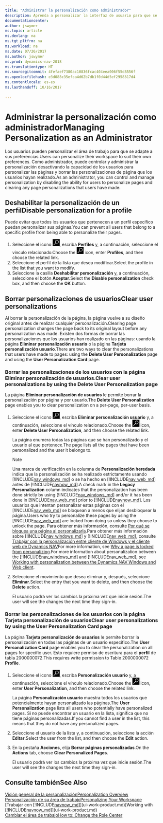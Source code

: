 ```yaml
---
title: "Administrar la personalización como administrador"
description: Aprenda a personalizar la interfaz de usuario para que se adapte a su forma de trabajar.
documentationcenter: 
author: jswymer
ms.topic: article
ms.devlang: na
ms.tgt_pltfrm: na
ms.workload: na
ms.date: 07/26/2017
ms.author: jswymer
ms.prod: dynamics-nav-2018
ms.translationtype: HT
ms.sourcegitcommit: 4fefaef7380ac10836fcac404eea006f55d8556f
ms.openlocfilehash: e3d088c35efca4d62b7db1f0d44d5ef2958317d4
ms.contentlocale: es-es
ms.lasthandoff: 10/16/2017

---
```

# <a name="managing-personalization-as-an-administrator"></a><span data-ttu-id="5b6cd-103">Administrar la personalización como administrador</span><span class="sxs-lookup"><span data-stu-id="5b6cd-103">Managing Personalization as an Administrator</span></span>
<span data-ttu-id="5b6cd-104">Los usuarios pueden personalizar el área de trabajo para que se adapte a sus preferencias.</span><span class="sxs-lookup"><span data-stu-id="5b6cd-104">Users can personalize their workspace to suit their own preferences.</span></span> <span data-ttu-id="5b6cd-105">Como administrador, puede controlar y administrar la personalización desactivando la capacidad de los usuarios para personalizar las páginas y borrar las personalizaciones de página que los usuarios hayan realizado.</span><span class="sxs-lookup"><span data-stu-id="5b6cd-105">As an administrator, you can control and manage personalization by disabling the ability for users to personalize pages and clearing any page personalizations that users have made.</span></span>

## <a name="disable-personalization-for-a-profile"></a><span data-ttu-id="5b6cd-106">Deshabilitar la personalización de un perfil</span><span class="sxs-lookup"><span data-stu-id="5b6cd-106">Disable personalization for a profile</span></span>
<span data-ttu-id="5b6cd-107">Puede evitar que todos los usuarios que pertenecen a un perfil específico puedan personalizar sus páginas.</span><span class="sxs-lookup"><span data-stu-id="5b6cd-107">You can prevent all users that belong to a specific profile from being able to personalize their pages.</span></span>
1.  <span data-ttu-id="5b6cd-108">Seleccione el icono ![Buscar página o informe](media/ui-search/search_small.png "icono Buscar página o informe"), escriba **Perfiles** y, a continuación, seleccione el vínculo relacionado.</span><span class="sxs-lookup"><span data-stu-id="5b6cd-108">Choose the ![Search for Page or Report](media/ui-search/search_small.png "Search for Page or Report icon") icon, enter **Profiles**, and then choose the related link.</span></span>
2.  <span data-ttu-id="5b6cd-109">Seleccione el perfil de la lista que desea modificar.</span><span class="sxs-lookup"><span data-stu-id="5b6cd-109">Select the profile in the list that you want to modify.</span></span>
3.  <span data-ttu-id="5b6cd-110">Seleccione la casilla **Deshabilitar personalización** y, a continuación, seleccione el botón **Aceptar**.</span><span class="sxs-lookup"><span data-stu-id="5b6cd-110">Select the **Disable personalization** check box, and then choose the **OK** button.</span></span>

## <a name="clear-user-personalizations"></a><span data-ttu-id="5b6cd-111">Borrar personalizaciones de usuarios</span><span class="sxs-lookup"><span data-stu-id="5b6cd-111">Clear user personalizations</span></span>

<span data-ttu-id="5b6cd-112">Al borrar la personalización de la página, la página vuelve a su diseño original antes de realizar cualquier personalización.</span><span class="sxs-lookup"><span data-stu-id="5b6cd-112">Clearing page personalization changes the page back to its original layout before any personalization was made.</span></span> <span data-ttu-id="5b6cd-113">Existen dos formas de borrar las personalizaciones que los usuarios han realizado en las páginas: usando la página **Eliminar personalización usuario** o la página **Tarjeta personalización usuario**.</span><span class="sxs-lookup"><span data-stu-id="5b6cd-113">There are two ways to clear the personalizations that users have made to pages: using the **Delete User Personalization** page and using the **User Personalization Card** page.</span></span>

### <a name="clear-user-personalizations-by-using-the-delete-user-personalization-page"></a><span data-ttu-id="5b6cd-114">Borrar las personalizaciones de los usuarios con la página Eliminar personalización de usuarios.</span><span class="sxs-lookup"><span data-stu-id="5b6cd-114">Clear user personalizations by using the Delete User Personalization page</span></span>

<span data-ttu-id="5b6cd-115">La página **Eliminar personalización de usuarios** le permite borrar la personalización por página y por usuario.</span><span class="sxs-lookup"><span data-stu-id="5b6cd-115">The **Delete User Personalization** page enables you to clear personalization on a per-page, per-user basis.</span></span>

1.  <span data-ttu-id="5b6cd-116">Seleccione el icono ![Buscar página o informe](media/ui-search/search_small.png "icono Buscar página o informe"), escriba **Eliminar personalización usuario** y, a continuación, seleccione el vínculo relacionado.</span><span class="sxs-lookup"><span data-stu-id="5b6cd-116">Choose the ![Search for Page or Report](media/ui-search/search_small.png "Search for Page or Report icon") icon, enter **Delete User Personalization**, and then choose the related link.</span></span>

    <span data-ttu-id="5b6cd-117">La página enumera todas las páginas que se han personalizado y el usuario al que pertenece.</span><span class="sxs-lookup"><span data-stu-id="5b6cd-117">The page lists all the pages that have been personalized and the user it belongs to.</span></span>

    >[!NOTE]
    > <span data-ttu-id="5b6cd-118">Una marca de verificación en la columna de **Personalización heredada** indica que la personalización se ha realizado estrictamente usando [!INCLUDE[nav_windows_md](includes/nav_windows_md.md)] o se ha hecho en [!INCLUDE[nav_web_md](includes/nav_web_md.md)] antes de [!INCLUDE[navnow_md](includes/navnow_md.md)].</span><span class="sxs-lookup"><span data-stu-id="5b6cd-118">A check mark in the **Legacy Personalization** column indicates that the personalization has been done strictly by using [!INCLUDE[nav_windows_md](includes/nav_windows_md.md)] and/or it has been done in [!INCLUDE[nav_web_md](includes/nav_web_md.md)] prior to [!INCLUDE[navnow_md](includes/navnow_md.md)].</span></span> <span data-ttu-id="5b6cd-119">Los usuarios que intentan personalizar estas páginas con el [!INCLUDE[nav_web_md](includes/nav_web_md.md)] se bloquean a menos que elijan desbloquear la página.</span><span class="sxs-lookup"><span data-stu-id="5b6cd-119">Users who try to personalize these pages by using the [!INCLUDE[nav_web_md](includes/nav_web_md.md)] are locked from doing so unless they choose to unlock the page.</span></span> <span data-ttu-id="5b6cd-120">Para obtener más información, consulte [Por qué se bloquea una página al personalizarla](ui-personalization-locked.md).Para obtener más información sobre [!INCLUDE[nav_windows_md](includes/nav_windows_md.md)] y [!INCLUDE[nav_web_md](includes/nav_web_md.md)], consulte [Trabajar con la personalización entre cliente de Windows y el cliente web de Dynamics NAV](ui-personalization-overview.md#PersonalizationWinWeb)</span><span class="sxs-lookup"><span data-stu-id="5b6cd-120">For more information, see [Why a page is locked from personalizing](ui-personalization-locked.md).For more information about personalization between the [!INCLUDE[nav_windows_md](includes/nav_windows_md.md)] and [!INCLUDE[nav_web_md](includes/nav_web_md.md)], see [Working with personalization between the Dynamics NAV Windows and Web client](ui-personalization-overview.md#PersonalizationWinWeb).</span></span>

2. <span data-ttu-id="5b6cd-121">Seleccione el movimiento que desea eliminar y, después, seleccione **Eliminar**.</span><span class="sxs-lookup"><span data-stu-id="5b6cd-121">Select the entry that you want to delete, and then choose the **Delete** action.</span></span>

    <span data-ttu-id="5b6cd-122">El usuario podrá ver los cambios la próxima vez que inicie sesión.</span><span class="sxs-lookup"><span data-stu-id="5b6cd-122">The user will see the changes the next time they sign-in.</span></span>

### <a name="clear-user-personalizations-by-using-the-user-personalization-card-page"></a><span data-ttu-id="5b6cd-123">Borrar las personalizaciones de los usuarios con la página Tarjeta personalización de usuarios</span><span class="sxs-lookup"><span data-stu-id="5b6cd-123">Clear user personalizations by using the User Personalization Card page</span></span>

<span data-ttu-id="5b6cd-124">La página **Tarjeta personalización de usuarios** le permite borrar la personalización en todas las páginas de un usuario específico.</span><span class="sxs-lookup"><span data-stu-id="5b6cd-124">The **User Personalization Card** page enables you to clear the personalization on all pages for specific user.</span></span> <span data-ttu-id="5b6cd-125">Esto requiere permiso de escritura para el **perfil** de tabla 2000000072.</span><span class="sxs-lookup"><span data-stu-id="5b6cd-125">This requires write permission to Table 2000000072 **Profile**.</span></span>

1.  <span data-ttu-id="5b6cd-126">Seleccione el icono ![Buscar página o informe](media/ui-search/search_small.png "icono Buscar página o informe"), escriba **Personalización usuario** y, a continuación, seleccione el vínculo relacionado.</span><span class="sxs-lookup"><span data-stu-id="5b6cd-126">Choose the ![Search for Page or Report](media/ui-search/search_small.png "Search for Page or Report icon") icon, enter **User Personalization**, and then choose the related link.</span></span>

    <span data-ttu-id="5b6cd-127">La página **Personalización usuario** muestra todos los usuarios que potencialmente hayan personalizado las páginas.</span><span class="sxs-lookup"><span data-stu-id="5b6cd-127">The **User Personalization** page lists all users who potentially have personalized pages.</span></span> <span data-ttu-id="5b6cd-128">Si no puede encontrar un usuario en la lista, significa que no tiene páginas personalizadas.</span><span class="sxs-lookup"><span data-stu-id="5b6cd-128">If you cannot find a user in the list, this means that they do not have any personalized pages.</span></span>

2. <span data-ttu-id="5b6cd-129">Seleccione el usuario de la lista y, a continuación, seleccione la acción **Editar**.</span><span class="sxs-lookup"><span data-stu-id="5b6cd-129">Select the user from the list, and then choose the **Edit** action.</span></span>

3.  <span data-ttu-id="5b6cd-130">En la pestaña **Acciones**, elija **Borrar páginas personalizadas**.</span><span class="sxs-lookup"><span data-stu-id="5b6cd-130">On the **Actions** tab, choose **Clear Personalized Pages**.</span></span>

    <span data-ttu-id="5b6cd-131">El usuario podrá ver los cambios la próxima vez que inicie sesión.</span><span class="sxs-lookup"><span data-stu-id="5b6cd-131">The user will see the changes the next time they sign-in.</span></span>

## <a name="see-also"></a><span data-ttu-id="5b6cd-132">Consulte también</span><span class="sxs-lookup"><span data-stu-id="5b6cd-132">See Also</span></span>
[<span data-ttu-id="5b6cd-133">Visión general de la personalización</span><span class="sxs-lookup"><span data-stu-id="5b6cd-133">Personalization Overview</span></span>](ui-personalization-overview.md)  
[<span data-ttu-id="5b6cd-134">Personalización de su área de trabajo</span><span class="sxs-lookup"><span data-stu-id="5b6cd-134">Personalizing Your Workspace</span></span>](ui-personalization-user.md)  
<span data-ttu-id="5b6cd-135">[Trabajar con [!INCLUDE[navnow_md](includes/navnow_md.md)]](ui-work-product.md)</span><span class="sxs-lookup"><span data-stu-id="5b6cd-135">[Working with [!INCLUDE[navnow_md](includes/navnow_md.md)]](ui-work-product.md)</span></span>  
[<span data-ttu-id="5b6cd-136">Cambiar el área de trabajo</span><span class="sxs-lookup"><span data-stu-id="5b6cd-136">How to: Change the Role Center</span></span>](change-role.md)  
